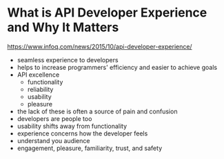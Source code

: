 # What is API Developer Experience and Why It Matters

https://www.infoq.com/news/2015/10/api-developer-experience/

- seamless experience to developers
- helps to increase programmers' efficiency and easier to achieve goals
- API excellence
  - functionality
  - reliability
  - usability
  - pleasure
- the lack of these is often a source of pain and confusion
- developers are people too
- usability shifts away from functionality
- experience concerns how the developer feels
- understand you audience
- engagement, pleasure, familiarity, trust, and safety